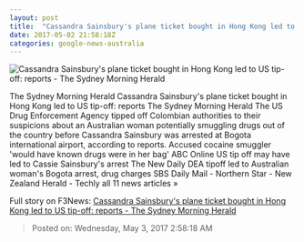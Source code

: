 ```yaml
---
layout: post
title:  "Cassandra Sainsbury's plane ticket bought in Hong Kong led to US tip-off: reports - The Sydney Morning Herald"
date: 2017-05-02 21:58:18Z
categories: google-news-australia
---
```


![Cassandra Sainsbury's plane ticket bought in Hong Kong led to US tip-off: reports - The Sydney Morning Herald](http://www.smh.com.au/content/dam/images/g/v/v/y/u/z/image.related.articleLeadwide.620x349.gvxr4z.png/1493767877456.jpg)

The Sydney Morning Herald Cassandra Sainsbury's plane ticket bought in Hong Kong led to US tip-off: reports The Sydney Morning Herald The US Drug Enforcement Agency tipped off Colombian authorities to their suspicions about an Australian woman potentially smuggling drugs out of the country before Cassandra Sainsbury was arrested at Bogota international airport, according to reports. Accused cocaine smuggler 'would have known drugs were in her bag' ABC Online US tip off may have led to Cassie Sainsbury's arrest The New Daily DEA tipoff led to Australian woman's Bogota arrest, drug charges SBS Daily Mail - Northern Star - New Zealand Herald - Techly all 11 news articles »


Full story on F3News: [Cassandra Sainsbury's plane ticket bought in Hong Kong led to US tip-off: reports - The Sydney Morning Herald](http://www.f3nws.com/n/NbhMSB)

> Posted on: Wednesday, May 3, 2017 2:58:18 AM
